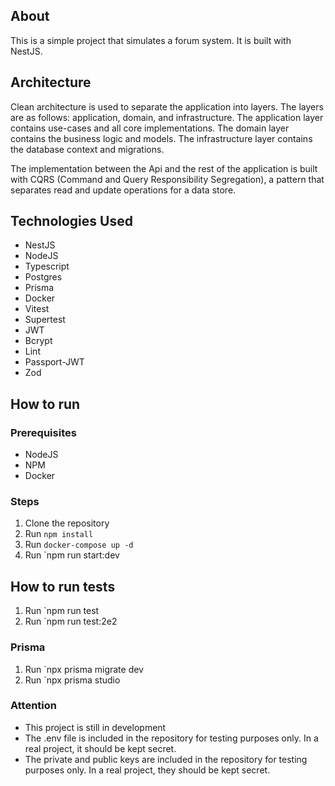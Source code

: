 ## About

This is a simple project that simulates a forum system. It is built with NestJS.

## Architecture
Clean architecture is used to separate the application into layers. The layers are as follows: application, domain, and infrastructure. The application layer contains use-cases and all core implementations. The domain layer contains the business logic and models. The infrastructure layer contains the database context and migrations.

The implementation between the Api and the rest of the application is built with CQRS (Command and Query Responsibility Segregation), a pattern that separates read and update operations for a data store.

## Technologies Used
- NestJS
- NodeJS
- Typescript
- Postgres
- Prisma
- Docker
- Vitest
- Supertest
- JWT
- Bcrypt
- Lint
- Passport-JWT
- Zod

## How to run

### Prerequisites
- NodeJS
- NPM
- Docker

### Steps
1. Clone the repository
2. Run `npm install`
3. Run `docker-compose up -d`
4. Run `npm run start:dev

## How to run tests
1. Run `npm run test
2. Run `npm run test:2e2

### Prisma
1. Run `npx prisma migrate dev
2. Run `npx prisma studio

### Attention
- This project is still in development
- The .env file is included in the repository for testing purposes only. In a real project, it should be kept secret.
- The private and public keys are included in the repository for testing purposes only. In a real project, they should be kept secret.